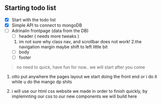 ## Starting todo list

- [x] Start with the todo list
- [x] Simple API to connect to mongoDB
- [ ] Adrinalin frontpage (data from the DB)
  - [ ] header ( needs more tweaks )
  1. im not sure why class nav, and scrollbar does not work!
     2.the navigation margin maybe shift to left little bit
  - [ ] body
  - [ ] footer

> no need to quick, have fun for now.. we will start after you come

1. otto put anywhere the pages layout we start doing the front end
   or i do it while u do the mango dp shits

2. i will use our html css website we made in order to finish quickly, by implemnting our css to our new components we will build here
